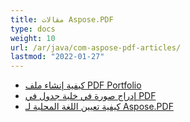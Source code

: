 ```yaml
---
title: مقالات Aspose.PDF
type: docs
weight: 10
url: /ar/java/com-aspose-pdf-articles/
lastmod: "2022-01-27"
---
```


- [كيفية إنشاء ملف PDF Portfolio](/pdf/ar/java/how-to-create-pdf-portfolio/)
- [إدراج صورة في خلية جدول في PDF](/pdf/ar/java/insert-an-image-into-a-table-cell-in-pdf/)
- [كيفية تعيين اللغة المحلية لـ Aspose.PDF](/pdf/ar/java/how-to-set-locale-for-aspose-pdf/)